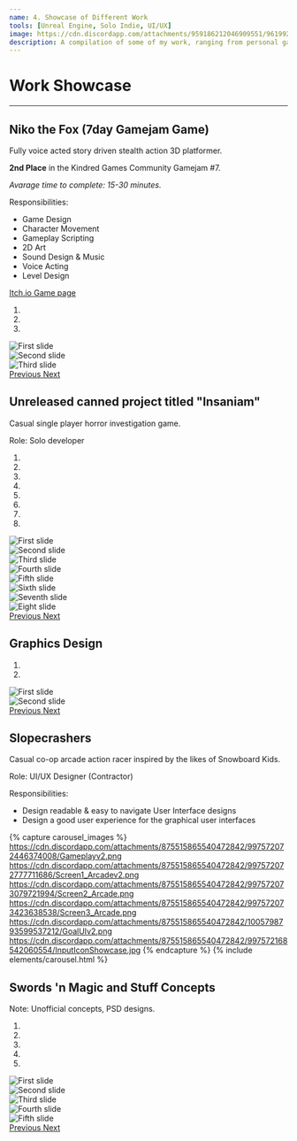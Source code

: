 ```yaml
---
name: 4. Showcase of Different Work
tools: [Unreal Engine, Solo Indie, UI/UX]
image: https://cdn.discordapp.com/attachments/959186212046909551/961992763430289508/RandomWork.png
description: A compilation of some of my work, ranging from personal games and contract work to UI/UX design.
---
```


# Work Showcase
---

## Niko the Fox (7day Gamejam Game)

Fully voice acted story driven stealth action 3D platformer.

**2nd Place** in the Kindred Games Community Gamejam #7.

*Avarage time to complete: 15-30 minutes.*

Responsibilities:

 - Game Design
 - Character Movement
 - Gameplay Scripting
 - 2D Art
 - Sound Design & Music
 - Voice Acting
 - Level Design

[Itch.io Game page](https://incanta.itch.io/niko-the-fox)

<div id="carouselNiko" class="carousel slide" data-ride="carousel">
  <ol class="carousel-indicators">
    <li data-target="#carouselNiko" data-slide-to="0" class="active"></li>
    <li data-target="#carouselNiko" data-slide-to="1"></li>
    <li data-target="#carouselNiko" data-slide-to="2"></li>
  </ol>
  <div class="carousel-inner">
    <div class="carousel-item active">
      <img class="d-block w-100" src="https://cdn.discordapp.com/attachments/959186212046909551/961986629558501466/p_nikoss1.png" alt="First slide">
    </div>
    <div class="carousel-item">
      <img class="d-block w-100" src="https://cdn.discordapp.com/attachments/959186212046909551/961986626752507934/p_nikoss3.png" alt="Second slide">
    </div>
    <div class="carousel-item">
      <img class="d-block w-100" src="https://cdn.discordapp.com/attachments/959186212046909551/961986630275706980/p_nikoss2.png" alt="Third slide">
    </div>
  </div>
  <a class="carousel-control-prev" href="#carouselNiko" role="button" data-slide="prev">
    <span class="carousel-control-prev-icon" aria-hidden="true"></span>
    <span class="sr-only">Previous</span>
  </a>
  <a class="carousel-control-next" href="#carouselNiko" role="button" data-slide="next">
    <span class="carousel-control-next-icon" aria-hidden="true"></span>
    <span class="sr-only">Next</span>
  </a>
</div>

<!-- ## The Hauntings

In-development co-op online horror ghost investigation & excorcism game with over 15,000+ wishlists on Steam.

Role: Game Developer (Contractor)

Responsibilities:

 - Gameplay Programming
 - UI Programming
 - A.I. Programming
 - Generalist

Links: [Website](https://thehauntingsgame.com/), [Steam](https://store.steampowered.com/app/1285720/The_Hauntings/)

<div id="carouselEningeImplementation" class="carousel slide" data-ride="carousel">
  <ol class="carousel-indicators">
    <li data-target="#carouselEningeImplementation" data-slide-to="0" class="active"></li>
    <li data-target="#carouselEningeImplementation" data-slide-to="1"></li>
  </ol>
  <div class="carousel-inner">
    <div class="carousel-item active">
      <img class="d-block w-100" src="https://cdn.discordapp.com/attachments/959186212046909551/961985935824797736/HauntingsMainMenu.png" alt="First slide">
    </div>
    <div class="carousel-item">
      <img class="d-block w-100" src="https://cdn.discordapp.com/attachments/959186212046909551/961985936109993984/HauntingsSelectLevel.png" alt="Second slide">
    </div>
  </div>
  <a class="carousel-control-prev" href="#carouselEningeImplementation" role="button" data-slide="prev">
    <span class="carousel-control-prev-icon" aria-hidden="true"></span>
    <span class="sr-only">Previous</span>
  </a>
  <a class="carousel-control-next" href="#carouselEningeImplementation" role="button" data-slide="next">
    <span class="carousel-control-next-icon" aria-hidden="true"></span>
    <span class="sr-only">Next</span>
  </a>
</div>-->

## Unreleased canned project titled "Insaniam"

Casual single player horror investigation game.

Role: Solo developer

<div id="carouselInsaniam" class="carousel slide" data-ride="carousel">
  <ol class="carousel-indicators">
    <li data-target="#carouselInsaniam" data-slide-to="0" class="active"></li>
    <li data-target="#carouselInsaniam" data-slide-to="1"></li>
    <li data-target="#carouselInsaniam" data-slide-to="2"></li>
   <li data-target="#carouselInsaniam" data-slide-to="3"></li>
   <li data-target="#carouselInsaniam" data-slide-to="4"></li>
   <li data-target="#carouselInsaniam" data-slide-to="5"></li>
   <li data-target="#carouselInsaniam" data-slide-to="6"></li>
   <li data-target="#carouselInsaniam" data-slide-to="7"></li>
  </ol>
  <div class="carousel-inner">
    <div class="carousel-item active">
      <img class="d-block w-100" src="https://cdn.discordapp.com/attachments/875515865540472842/997578365320036362/1.png" alt="First slide">
    </div>
    <div class="carousel-item">
      <img class="d-block w-100" src="https://cdn.discordapp.com/attachments/875515865540472842/997578362023325716/2.png" alt="Second slide">
    </div>
    <div class="carousel-item">
      <img class="d-block w-100" src="https://cdn.discordapp.com/attachments/875515865540472842/997578362715377704/3.png" alt="Third slide">
    </div>
   <div class="carousel-item">
      <img class="d-block w-100" src="https://cdn.discordapp.com/attachments/875515865540472842/997578363076092034/4.png" alt="Fourth slide">
    </div>
   <div class="carousel-item">
      <img class="d-block w-100" src="https://cdn.discordapp.com/attachments/875515865540472842/997578363600375949/5.png" alt="Fifth slide">
    </div>
   <div class="carousel-item">
      <img class="d-block w-100" src="https://cdn.discordapp.com/attachments/875515865540472842/997578364074336356/6.png" alt="Sixth slide">
    </div>
   <div class="carousel-item">
      <img class="d-block w-100" src="https://cdn.discordapp.com/attachments/875515865540472842/997578364439244860/7.png" alt="Seventh slide">
    </div>
   <div class="carousel-item">
      <img class="d-block w-100" src="https://cdn.discordapp.com/attachments/875515865540472842/997578364946759760/8.png" alt="Eight slide">
    </div>
  </div>
  <a class="carousel-control-prev" href="#carouselInsaniam" role="button" data-slide="prev">
    <span class="carousel-control-prev-icon" aria-hidden="true"></span>
    <span class="sr-only">Previous</span>
  </a>
  <a class="carousel-control-next" href="#carouselInsaniam" role="button" data-slide="next">
    <span class="carousel-control-next-icon" aria-hidden="true"></span>
    <span class="sr-only">Next</span>
  </a>
</div>



## Graphics Design

<div id="carouselGFX" class="carousel slide" data-ride="carousel">
  <ol class="carousel-indicators">
    <li data-target="#carouselGFX" data-slide-to="0" class="active"></li>
    <li data-target="#carouselGFX" data-slide-to="1"></li>
  </ol>
  <div class="carousel-inner">
    <div class="carousel-item active">
      <img class="d-block w-100" src="https://cdn.discordapp.com/attachments/959186212046909551/961985859626889296/p_switchdesign.png" alt="First slide">
    </div>
    <div class="carousel-item">
      <img class="d-block w-100" src="https://cdn.discordapp.com/attachments/959186212046909551/961988217261916180/Logo_W_1024x512.png" alt="Second slide">
    </div>
  </div>
  <a class="carousel-control-prev" href="#carouselGFX" role="button" data-slide="prev">
    <span class="carousel-control-prev-icon" aria-hidden="true"></span>
    <span class="sr-only">Previous</span>
  </a>
  <a class="carousel-control-next" href="#carouselGFX" role="button" data-slide="next">
    <span class="carousel-control-next-icon" aria-hidden="true"></span>
    <span class="sr-only">Next</span>
  </a>
</div>

## Slopecrashers

Casual co-op arcade action racer inspired by the likes of Snowboard Kids. 

Role: UI/UX Designer (Contractor)

Responsibilities:

 - Design readable & easy to navigate User Interface designs
 - Design a good user experience for the graphical user interfaces

{% capture carousel_images %}
https://cdn.discordapp.com/attachments/875515865540472842/997572072446374008/Gameplayv2.png
https://cdn.discordapp.com/attachments/875515865540472842/997572072777711686/Screen1_Arcadev2.png
https://cdn.discordapp.com/attachments/875515865540472842/997572073079721994/Screen2_Arcade.png
https://cdn.discordapp.com/attachments/875515865540472842/997572073423638538/Screen3_Arcade.png
https://cdn.discordapp.com/attachments/875515865540472842/1005798793599537212/GoalUIv2.png
https://cdn.discordapp.com/attachments/875515865540472842/997572168542060554/InputIconShowcase.jpg
{% endcapture %}
{% include elements/carousel.html %}


## Swords 'n Magic and Stuff Concepts

Note: Unofficial concepts, PSD designs.

<div id="carouselSNM" class="carousel slide" data-ride="carousel">
  <ol class="carousel-indicators">
    <li data-target="#carouselSNM" data-slide-to="0" class="active"></li>
    <li data-target="#carouselSNM" data-slide-to="1"></li>
    <li data-target="#carouselSNM" data-slide-to="2"></li>
    <li data-target="#carouselSNM" data-slide-to="3"></li>
    <li data-target="#carouselSNM" data-slide-to="4"></li>
  </ol>
  <div class="carousel-inner">
    <div class="carousel-item active">
      <img class="d-block w-100" src="https://cdn.discordapp.com/attachments/959186212046909551/961985448559919134/p_snmpause1.png" alt="First slide">
    </div>
    <div class="carousel-item">
      <img class="d-block w-100" src="https://cdn.discordapp.com/attachments/959186212046909551/961985449105186816/p_snmpause2.png" alt="Second slide">
    </div>
    <div class="carousel-item">
      <img class="d-block w-100" src="https://cdn.discordapp.com/attachments/959186212046909551/961985449759506492/p_snmserverbrowser.png" alt="Third slide">
    </div>
    <div class="carousel-item">
      <img class="d-block w-100" src="https://cdn.discordapp.com/attachments/959186212046909551/961985450287976448/p_snmw1.png" alt="Fourth slide">
    </div>
    <div class="carousel-item">
      <img class="d-block w-100" src="https://cdn.discordapp.com/attachments/959186212046909551/961985450627694672/p_snmw2.png" alt="Fifth slide">
    </div>
  </div>
  <a class="carousel-control-prev" href="#carouselSNM" role="button" data-slide="prev">
    <span class="carousel-control-prev-icon" aria-hidden="true"></span>
    <span class="sr-only">Previous</span>
  </a>
  <a class="carousel-control-next" href="#carouselSNM" role="button" data-slide="next">
    <span class="carousel-control-next-icon" aria-hidden="true"></span>
    <span class="sr-only">Next</span>
  </a>
</div>
